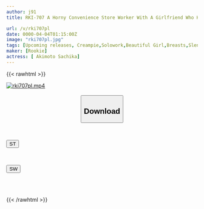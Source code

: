```yaml
---
author: j91
title: RKI-707 A Horny Convenience Store Worker With A Girlfriend Who Has Customers, But Secretly Meets Up With Them And Gives Erotic Service To Make Them Cum! Even After Work, She Keeps Her Perverted Pussy In Full Operation And Keeps Them Horny For 24 Hours. Sachika Akimoto

url: /v/rki707pl
date: 0000-04-04T01:15:00Z
image: "rki707pl.jpg"
tags: [Upcoming releases, Creampie,Solowork,Beautiful Girl,Breasts,Slender,Acme · Orgasm	]
maker: [Rookie]
actress: [ Akimoto Sachika]
---
```



{{< rawhtml >}}

<div class="video" data-videoid="pending_link.html">
    <a href="javascript:;">
        <img src="/v/rki707pl/rki707pl.jpg" width="WIDTH" height="HEIGHT" alt="rki707pl.mp4" loading="lazy">
    </a>
</div>

<script type="text/javascript" src="https://j91.asia/asset/on-demand-pend.js"></script>

<br>
  <link rel="stylesheet" href="https://j91.asia/asset/bs5.css">
  
  <center>
  <button class="btn btn-primary" type="button" data-bs-toggle="collapse" data-bs-target=".multi-collapse" aria-expanded="false" aria-controls="multiCollapseExample1 multiCollapseExample2"><h2>Download</h2></button></center>
</p>
<div class="row">
  <div class="col">
    <div class="collapse multi-collapse" id="multiCollapseExample1">
      <div class="card card-body">
	      	      <br>
<div class="buttons">  
<p><a href="https://j91.asia/pending_link.html" target="_blank"><button class="btn-hover color-3"><i class="fa fa-download"></i> ST</button></a></p></div>
    </div>
  </div>
</div>
  <div class="col">
    <div class="collapse multi-collapse" id="multiCollapseExample2">
      <div class="card card-body">
	      <br>
<div class="buttons">
<p><a href="https://j91.asia/pending_link.html" target="_blank"><button class="btn-hover color-2"><i class="fa fa-download"></i> SW</button></a></p></div>
<br><br>
      </div>
    </div>
  </div>
</div>

{{< /rawhtml >}}